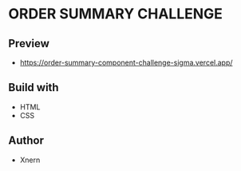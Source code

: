 # ORDER SUMMARY CHALLENGE

  ## Preview

  - https://order-summary-component-challenge-sigma.vercel.app/

  ## Build with

  - HTML
  - CSS

  ## Author

  - Xnern


